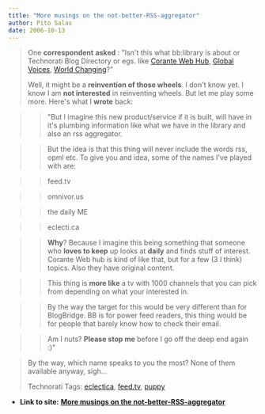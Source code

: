 ```yaml
---
title: "More musings on the not-better-RSS-aggregator"
author: Pito Salas
date: 2006-10-13
---
```



>
> One **correspondent** **asked** : "Isn't this what bb:library is about or
> Technorati Blog Directory or egs. like [Corante Web
> Hub](<http://web.corante.com/>), [Global
> Voices](<http://www.globalvoicesonline.org/>), [World
> Changing](<http://www.worldchanging.com/>)?"
>
> Well, it might be a **reinvention of those wheels**. I don't know yet. I
> know I am **not interested** in reinventing wheels. But let me play some
> more. Here's what I **wrote** back:
>

>> "But I imagine this new product/service if it is built, will have in it's
plumbing information like what we have in the library and also an rss
aggregator.

>>

>> But the idea is that this thing will never include the words rss, opml etc.
To give you and idea, some of the names I've played with are:

>

>> feed.tv

>>

>> omnivor.us

>>

>> the daily ME

>>

>> eclecti.ca

>

>> **Why**? Because I imagine this being something that someone who **loves to
keep** up looks at **daily** and finds stuff of interest. Corante Web hub is
kind of like that, but for a few (3 I think) topics. Also they have original
content.

>>

>> This thing is **more like** a tv with 1000 channels that you can pick from
depending on what your interested in.

>>

>> By the way the target for this would be very different than for BlogBridge.
BB is for power feed readers, this thing would be for people that barely know
how to check their email.

>>

>> Am I nuts? **Please stop me** before I go off the deep end again :)"

>
> By the way, which name speaks to you the most? None of them available
> anyway, sigh…
>
> Technorati Tags: [eclectica](<http://www.technorati.com/tag/eclectica>),
> [feed.tv](<http://www.technorati.com/tag/feed.tv>),
> [puppy](<http://www.technorati.com/tag/puppy>)


* **Link to site:** **[More musings on the not-better-RSS-aggregator](None)**
